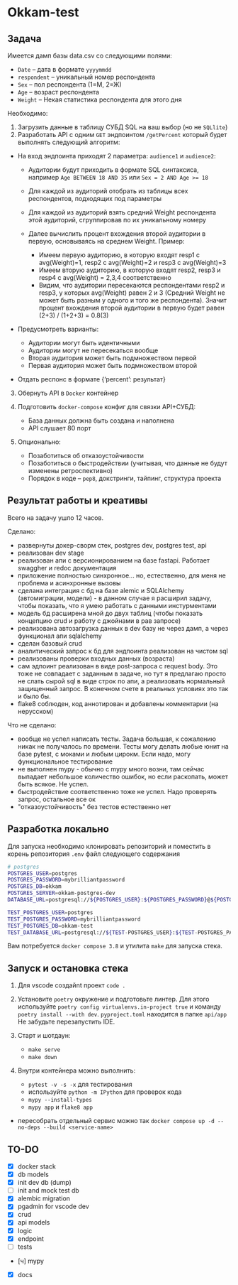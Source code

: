 # Okkam-test

## Задача

Имеется дамп базы data.csv со следующими полями:

- `Date` – дата в формате `yyyymmdd`
- `respondent` – уникальный номер респондента
- `Sex` – пол респондента (1=М, 2=Ж)
- `Age` – возраст респондента
- `Weight` – Некая статистика респондента для этого дня

Необходимо:

1. Загрузить данные в таблицу СУБД SQL на ваш выбор (но не `SQLlite`)
2. Разработать API с одним `GET` эндпоинтом `/getPercent` который будет выполнять следующий алгоритм:

- На вход эндпоинта приходят 2 параметра: `audience1` и `audience2`:

  - Аудитории будут приходить в формате SQL синтаксиса, например `Age BETWEEN 18 AND 35` или `Sex = 2 AND Age >= 18`
  - Для каждой из аудиторий отобрать из таблицы всех респондентов, подходящих под параметры
  - Для каждой из аудиторий взять средний Weight респондента этой аудиторий, сгруппировав по их уникальному номеру
  - Далее вычислить процент вхождения второй аудитории в первую, основываясь на среднем Weight. Пример:

    - Имеем первую аудиторию, в которую входят resp1 с avg(Weight)=1, resp2 с avg(Weight)=2 и resp3 с avg(Weight)=3
    - Имеем вторую аудиторию, в которую входят resp2, resp3 и resp4 с avg(Weight) = 2,3,4 соответственно
    - Видим, что аудитории пересекаются респондентами resp2 и resp3, у которых avg(Weight) равен 2 и 3 (Средний Weight не может быть разным у одного и того же респондента). Значит процент вхождения второй аудитории в первую будет равен (2+3) / (1+2+3) = 0.8(3)

- Предусмотреть варианты:

    - Аудитории могут быть идентичными
    - Аудитории могут не пересекаться вообще
    - Вторая аудитория может быть подмножеством первой
    - Первая аудитория может быть подмножеством второй

- Отдать респонс в формате {‘percent’: результат}

3. Обернуть API в `Docker` контейнер
4. Подготовить `docker-compose` конфиг для связки API+СУБД:

   - База данных должна быть создана и наполнена
   - API слушает 80 порт

5. Опционально:

   - Позаботиться об отказоустойчивости
   - Позаботиться о быстродействии (учитывая, что данные не будут изменены ретроспективно)
   - Порядок в коде – `pep8`, докстринги, тайпинг, структура проекта

## Результат работы и креативы

Всего на задачу ушло 12 часов.

Сделано:

- развернуты докер-сворм стек, postgres dev, postgres test, api
- реализован dev stage
- реализован апи с версионированием на базе fastapi. Работает swaggher и redoc документация
- приложение полностью синхронное... но, естественно, для меня не проблема и асинхронные вызовы
- сделана интеграция с бд на базе alemic и SQLAlchemy (автомиграции, модели) - в данном случае я расширил задачу, чтобы показать, что я умею работать с данными инстурментами
- модель бд расширена мной до двух таблиц (чтобы показать концепцию crud и работу с джойнами в рав запросе)
- реализована автозагрузка данных в dev базу не через дамп, а через функционал апи sqlalchemy
- сделан базовый crud
- аналитический запрос к бд для эндпоинта реализован на чистом sql
- реализованы проверки входных данных (возраста)
- сам эдпоинт реализован в виде post-запроса с request body. Это тоже не совпадает с заданным в задаче, но тут я предлагаю просто не слать сырой sql в виде строк по апи, а реализовать нормальный защищенный запрос. В конечном счете в реальных условиях это так и было бы.
- flake8 соблюден, код аннотирован и добавлены комментарии (на нерусском)

Что не сделано:

- вообще не успел написать тесты. Задача большая, к сожалению никак не получалось по времени. Тесты могу делать любые юнит на базе pytest, с моками и любым цирокм. Если надо, могу функциональное тестирование
- не выполнен mypy - обычно с mypy много возни, там сейчас выпадает небольшое количество ошибок, но если раскопать, может быть всякое. Не успел.
- быстродействие соответственно тоже не успел. Надо проверять запрос, остальное все ок
- "отказоустойчивость" без тестов естественно нет

## Разработка локально

Для запуска необходимо клонировать репозиторий и поместить в корень репозитория `.env` файл следующего содержания

```bash
# postgres
POSTGRES_USER=postgres
POSTGRES_PASSWORD=mybrilliantpassword
POSTGRES_DB=okkam
POSTGRES_SERVER=okkam-postgres-dev
DATABASE_URL=postgresql://${POSTGRES_USER}:${POSTGRES_PASSWORD}@${POSTGRES_SERVER}:5432/${POSTGRES_DB}

TEST_POSTGRES_USER=postgres
TEST_POSTGRES_PASSWORD=mybrilliantpassword
TEST_POSTGRES_DB=okkam-test
TEST_DATABASE_URL=postgresql://${TEST-POSTGRES_USER}:${TEST-POSTGRES_PASSWORD}@okkam-postgres-test:5432/${TEST-POSTGRES_DB}
```

Вам потребуется `docker compose 3.8` и утилита `make` для запуска стека.

## Запуск и остановка стека

1. Для vscode создайnt проект `code .`
2. Установите `poetry` окружение и подготовьте линтер. Для этого используйте `poetry config virtualenvs.in-project true` и команду `poetry install --with dev`. `pyproject.toml` находится в папке `api/app` Не забудьте перезапустить IDE.
3. Старт и шотдаун:

   - `make serve`
   - `make down`

4. Внутри контейнера можно выполнить:

    - `pytest -v -s -x` для тестирования
    - используйте `python -m IPython` для проверок кода
    - `mypy --install-types`
    - `mypy app` и `flake8 app`

- пересобрать отдельный сервис можно так `docker compose up -d --no-deps --build <service-name>`

## TO-DO

- [x] docker stack
- [x] db models
- [x] init dev db (dump)
- [ ] init and mock test db
- [x] alembic migration
- [x] pgadmin for vscode dev
- [x] crud
- [x] api models
- [x] logic
- [x] endpoint
- [ ] tests
- [ч] mypy
- [x] docs
